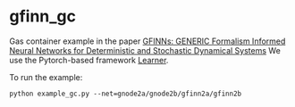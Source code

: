 # gfinn_gc
Gas container example in the paper
[GFINNs: GENERIC Formalism Informed Neural Networks for Deterministic and Stochastic Dynamical Systems](https://arxiv.org/abs/2109.00092)
We use the Pytorch-based framework [Learner](https://github.com/jpzxshi/learner). 

To run the example:
```
python example_gc.py --net=gnode2a/gnode2b/gfinn2a/gfinn2b
```


